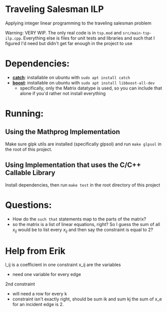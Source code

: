 # Traveling Salesman ILP
Applying integer linear programming to the traveling salesman problem

Warning: VERY WIP. The only real code is in `tsp.mod` and
`src/main-tsp-ilp.cpp`. Everything else is files for unit tests and libraries
and such that I figured I'd need but didn't get far enough in the project to
use

# Dependencies:
 - **[catch](https://github.com/catchorg/Catch2)**: installable on ubuntu with
   `sudo apt install catch`
 - **[boost](https://www.boost.org/)**: installable on ubuntu with `sudo apt
   install libboost-all-dev`
   - specifically, only the Matrix datatype is used, so you can include that
     alone if you'd rather not install everything

# Running:
## Using the Mathprog Implementation
Make sure glpk utils are installed (specifically glpsol) and run `make glpsol`
in the root of this project.

## Using Implementation that uses the C/C++ Callable Library
Install dependencies, then run `make test` in the root directory of this
project 

# Questions: 
 - How do the `such that` statements map to the parts of the matrix?
 - so the matrix is a list of linear equations, right? So I guess the sum of
   all $x_{ij}$ would be to list every $x_{ij}$ and then say the constraint is
   equal to 2?

# Help from Erik
l_ij is a coefficient in one constraint
x_ij are the variables
 - need one variable for every edge

2nd constraint
 - will need a row for every k 
 - constraint isn't exactly right, should be sum ik and sum kj
 the sum of x_e for an incident edge is 2.
